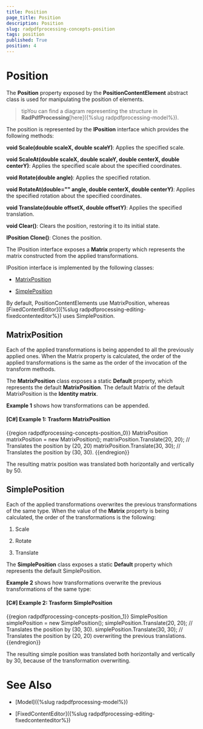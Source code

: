 ```yaml
---
title: Position
page_title: Position
description: Position
slug: radpdfprocessing-concepts-position
tags: position
published: True
position: 4
---
```


# Position



The __Position__ property exposed by the __PositionContentElement__ abstract class is used for manipulating the position of elements.
      

>tipYou can find a diagram representing the structure in __RadPdfProcessing__[here]({%slug radpdfprocessing-model%}).
        

The position is represented by the __IPosition__ interface which provides the following methods:
      



__void Scale(double scaleX, double scaleY)__: Applies the specified scale.
      

__void ScaleAt(double scaleX, double scaleY, double centerX, double centerY)__: Applies the specified scale about the specified coordinates.
      

__void Rotate(double angle)__: Applies the specified rotation.
      

__void RotateAt(double="" angle, double centerX, double centerY)__: Applies the specified rotation about the specified coordinates.
      

__void Translate(double offsetX, double offsetY)__: Applies the specified translation.
      

__void Clear()__: Clears the position, restoring it to its initial state.
      

__IPosition Clone()__: Clones the position.
      

The IPosition interface exposes a __Matrix__ property which represents the matrix constructed from the applied transformations.
      

IPosition interface is implemented by the following classes:
      

* [MatrixPosition](#matrixposition)

* [SimplePosition](#simpleposition)

By default, PositionContentElements use MatrixPosition, whereas [FixedContentEditor]({%slug radpdfprocessing-editing-fixedcontenteditor%}) uses SimplePosition.
      

## MatrixPosition

Each of the applied transformations is being appended to all the previously applied ones. When the Matrix property is calculated, the order of the applied transformations is the same as the order of the invocation of the transform methods.
        

The __MatrixPosition__ class exposes a static __Default__ property, which represents the default __MatrixPosition__. The default Matrix of the default MatrixPosition is the __Identity matrix__.
        

__Example 1__ shows how transformations can be appended.
        

#### __[C#] Example 1: Trasform MatrixPosition__

{{region radpdfprocessing-concepts-position_0}}
	            MatrixPosition matrixPosition = new MatrixPosition();
	            matrixPosition.Translate(20, 20); // Translates the position by (20, 20)
	            matrixPosition.Translate(30, 30); // Translates the position by (30, 30).
	{{endregion}}



The resulting matrix position was translated both horizontally and vertically by 50.
        

## SimplePosition

Each of the applied transformations overwrites the previous transformations of the same type. When the value of the __Matrix__ property is being calculated, the order of the transformations is the following:
        

1. Scale
            

1. Rotate
            

1. Translate
            

The __SimplePosition__ class exposes a static __Default__ property which represents the default SimplePosition.
        

__Example 2__ shows how transformations overwrite the previous transformations of the same type:
        

#### __[C#] Example 2: Trasform SimplePosition__

{{region radpdfprocessing-concepts-position_1}}
	            SimplePosition simplePosition = new SimplePosition();
	            simplePosition.Translate(20, 20); // Translates the position by (30, 30).
	            simplePosition.Translate(30, 30); // Translates the position by (20, 20) overwriting the previous translations.
	{{endregion}}



The resulting simple position was translated both horizontally and vertically by 30, because of the transformation overwriting.
        

# See Also

 * [Model]({%slug radpdfprocessing-model%})

 * [FixedContentEditor]({%slug radpdfprocessing-editing-fixedcontenteditor%})
